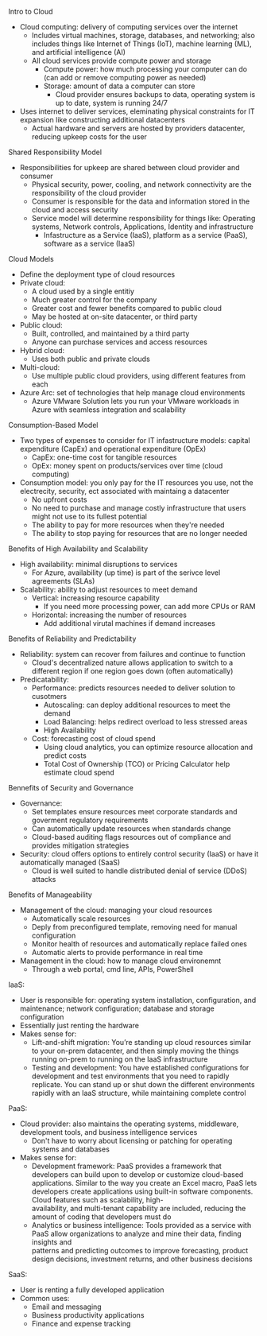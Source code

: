 Intro to Cloud
- Cloud computing: delivery of computing services over the internet
  - Includes virtual machines, storage, databases, and networking; also includes things like Internet of Things (IoT), machine learning (ML), and artificial intelligence (AI)
  - All cloud services provide compute power and storage
    - Compute power: how much processing your computer can do (can add or remove computing power as needed)
    - Storage: amount of data a computer can store
      - Cloud provider ensures backups to data, operating system is up to date, system is running 24/7
- Uses internet to deliver services, eleminating physical constraints for IT expansion like constructing additional datacenters
  - Actual hardware and servers are hosted by providers datacenter, reducing upkeep costs for the user

Shared Responsibility Model
- Responsibilities for upkeep are shared between cloud provider and consumer
  - Physical security, power, cooling, and network connectivity are the responsibility of the cloud provider
  - Consumer is responsible for the data and information stored in the cloud and access security
  - Service model will determine responsibility for things like: Operating systems, Network controls, Applications, Identity and infrastructure
    - Infastructure as a Service (IaaS), platform as a service (PaaS), software as a service (IaaS)

Cloud Models
- Define the deployment type of cloud resources
- Private cloud:
  - A cloud used by a single entitiy
  - Much greater control for the company
  - Greater cost and fewer benefits compared to public cloud
  - May be hosted at on-site datacenter, or third party
- Public cloud:
  - Built, controlled, and maintained by a third party
  - Anyone can purchase services and access resources
- Hybrid cloud:
  - Uses both public and private clouds
- Multi-cloud:
  - Use multiple public cloud providers, using different features from each
- Azure Arc: set of technologies that help manage cloud environments
  - Azure VMware Solution lets you run your VMware workloads in Azure with seamless integration and scalability

Consumption-Based Model
- Two types of expenses to consider for IT infastructure models: capital expenditure (CapEx) and operational expenditure (OpEx)
  - CapEx: one-time cost for tangible resources
  - OpEx: money spent on products/services over time (cloud computing)
- Consumption model: you only pay for the IT resources you use, not the electrecity, security, ect associated with maintaing a datacenter
  - No upfront costs
  - No need to purchase and manage costly infrastructure that users might not use to its fullest potential
  - The ability to pay for more resources when they're needed
  - The ability to stop paying for resources that are no longer needed

Benefits of High Availability and Scalability
- High availability: minimal disruptions to services
  - For Azure, availability (up time) is part of the serivce level agreements (SLAs)
- Scalability: ability to adjust resources to meet demand
  - Vertical: increasing resource capability
    - If you need more processing power, can add more CPUs or RAM
  - Horizontal: increasing the number of resources
    - Add additional virutal machines if demand increases

Benefits of Reliability and Predictability
- Reliability: system can recover from failures and continue to function
  - Cloud's decentralized nature allows application to switch to a different region if one region goes down (often automatically)
- Predicatability:
  - Performance: predicts resources needed to deliver solution to cusotmers
    - Autoscaling: can deploy additional resources to meet the demand
    - Load Balancing: helps redirect overload to less stressed areas
    - High Availability
  - Cost: forecasting cost of cloud spend
    - Using cloud analytics, you can optimize resource allocation and predict costs
    - Total Cost of Ownership (TCO) or Pricing Calculator help estimate cloud spend

Bennefits of Security and Governance
- Governance:
  - Set templates ensure resources meet corporate standards and goverment regulatory requirements
  - Can automatically update resources when standards change
  - Cloud-based auditing flags resources out of compliance and provides mitigation strategies
- Security: cloud offers options to entirely control security (IaaS) or have it automatically managed (SaaS)
  - Cloud is well suited to handle distributed denial of service (DDoS) attacks

Benefits of Manageability
- Management of the cloud: managing your cloud resources
  - Automatically scale resources
  - Deply from preconfigured template, removing need for manual configuration
  - Monitor health of resources and automatically replace failed ones
  - Automatic alerts to provide performance in real time
- Management in the cloud: how to manage cloud environemnt
  - Through a web portal, cmd line, APIs, PowerShell

IaaS:
- User is responsible for: operating system installation, configuration, and maintenance; network configuration; database and storage configuration
- Essentially just renting the hardware
- Makes sense for:
  - Lift-and-shift migration: You’re standing up cloud resources similar to your on-prem datacenter, and then simply moving the things running on-prem to         running on the IaaS infrastructure
  - Testing and development: You have established configurations for development and test environments that you need to rapidly replicate. You can stand up       or shut down the different environments rapidly with an IaaS structure, while maintaining complete control

PaaS:
- Cloud provider: also maintains the operating systems, middleware, development tools, and business intelligence services
  - Don't have to worry about licensing or patching for operating systems and databases
- Makes sense for:
  - Development framework: PaaS provides a framework that developers can build upon to develop or customize cloud-based applications. Similar to the way you     create an Excel macro, PaaS lets developers create applications using built-in software components. Cloud features such as scalability, high-        
    availability, and multi-tenant capability are included, reducing the amount of coding that developers must do
  - Analytics or business intelligence: Tools provided as a service with PaaS allow organizations to analyze and mine their data, finding insights and  
    patterns and predicting outcomes to improve forecasting, product design decisions, investment returns, and other business decisions
    
SaaS:
- User is renting a fully developed application
- Common uses:
  - Email and messaging
  - Business productivity applications
  - Finance and expense tracking

